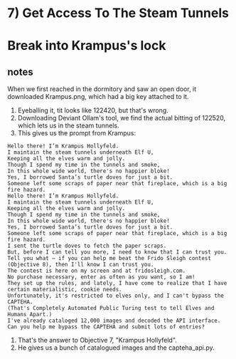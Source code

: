 # 7) Get Access To The Steam Tunnels
# Break into Krampus's lock
## notes
When we first reached in the dormitory and saw an open door, it downloaded Krampus.png, which had a big key attached to it.
1. Eyeballing it, tit looks like 122420, but that's wrong.
1. Downloading Deviant Ollam's tool, we find the actual bitting of 122520, which lets us in the steam tunnels.
1. This gives us the prompt from Krampus:
```
Hello there! I’m Krampus Hollyfeld.
I maintain the steam tunnels underneath Elf U,
Keeping all the elves warm and jolly.
Though I spend my time in the tunnels and smoke,
In this whole wide world, there's no happier bloke!
Yes, I borrowed Santa’s turtle doves for just a bit.
Someone left some scraps of paper near that fireplace, which is a big fire hazard.
Hello there! I’m Krampus Hollyfeld.
I maintain the steam tunnels underneath Elf U,
Keeping all the elves warm and jolly.
Though I spend my time in the tunnels and smoke,
In this whole wide world, there's no happier bloke!
Yes, I borrowed Santa’s turtle doves for just a bit.
Someone left some scraps of paper near that fireplace, which is a big fire hazard.
I sent the turtle doves to fetch the paper scraps.
But, before I can tell you more, I need to know that I can trust you.
Tell you what – if you can help me beat the Frido Sleigh contest (Objective 8), then I'll know I can trust you.
The contest is here on my screen and at fridosleigh.com.
No purchase necessary, enter as often as you want, so I am!
They set up the rules, and lately, I have come to realize that I have certain materialistic, cookie needs.
Unfortunately, it's restricted to elves only, and I can't bypass the CAPTEHA.
(That's Completely Automated Public Turing test to tell Elves and Humans Apart.)
I've already cataloged 12,000 images and decoded the API interface.
Can you help me bypass the CAPTEHA and submit lots of entries?
```
1. That's the answer to Objective 7, "Krampus Hollyfeld".
1. He gives us a bunch of catalogued images and the capteha_api.py.
